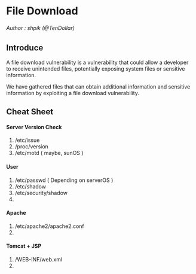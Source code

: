 # File Download

###### Author : shpik (@TenDollar)

## Introduce

A file download vulnerability is a vulnerability that could allow a developer to receive unintended files, potentially exposing system files or sensitive information.

We have gathered files that can obtain additional information and sensitive information by exploiting a file download vulnerability.

## Cheat Sheet

#### Server Version Check

1. /etc/issue
2. /proc/version
3. /etc/motd ( maybe, sunOS )



#### User

1. /etc/passwd	( Depending on serverOS )
2. /etc/shadow
3. /etc/security/shadow
4. ​



#### Apache

1. /etc/apache2/apache2.conf
2. ​



#### Tomcat + JSP

1. /WEB-INF/web.xml
2. ​

